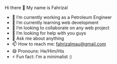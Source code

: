 Hi there 👋 My name is Fahrizal

- 🔭 I’m currently working as a Petroleum Engineer
- 🌱 I’m currently learning web development
- 👯 I’m looking to collaborate on any web project
- 🤔 I’m looking for help with you guys
- 💬 Ask me about anything
- 📫 How to reach me: fahrizalmau@gmail.com
- 😄 Pronouns: He/Him/His
- ⚡ Fun fact: I'm a minimalist :)
